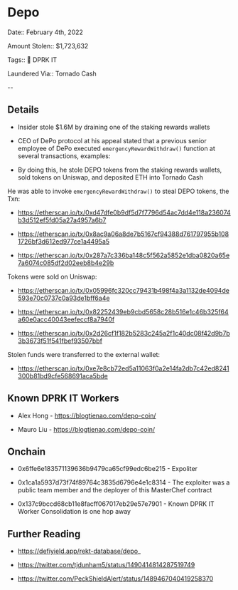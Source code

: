 # Depo

Date:: February 4th, 2022 

Amount Stolen:: $1,723,632

Tags:: 💼 DPRK IT

Laundered Via:: Tornado Cash

--

## Details

- Insider stole $1.6M by draining one of the staking rewards wallets

- CEO of DePo protocol at his appeal stated that a previous senior employee of DePo executed `emergencyRewardWithdraw()` function at several transactions, examples:

- By doing this, he stole DEPO tokens from the staking rewards wallets, sold tokens on Uniswap, and deposited ETH into Tornado Cash

He was able to invoke `emergencyRewardWithdraw()` to steal DEPO tokens, the Txn:

- https://etherscan.io/tx/0xd47dfe0b9df5d7f7796d54ac7dd4e118a236074b3d512ef5fd05a27a4957a6b7

- https://etherscan.io/tx/0x8ac9a06a8de7b5167cf94388d761797955b1081726bf3d612ed977ce1a4495a5

- https://etherscan.io/tx/0x287a7c336ba148c5f562a5852e1dba0820a65e7a6074c085df2d02eeb8b4e29b

Tokens were sold on Uniswap:

- https://etherscan.io/tx/0x05996fc320cc79431b498f4a3a1132de4094de593e70c0737c0a93de1bff6a4e

- https://etherscan.io/tx/0x82252439eb9cbd5658c28b516e1c46b325f64a60e0acc40043eefeccf8a7940f

- https://etherscan.io/tx/0x2d26cf1f182b5283c245a2f1c40dc08f42d9b7b3b3673f51f541fbef93507bbf

Stolen funds were transferred to the external wallet:

- https://etherscan.io/tx/0xe7e8cb72ed5a11063f0a2e14fa2db7c42ed8241300b81bd9cfe568691aca5bde


## Known DPRK IT Workers

- Alex Hong - https://blogtienao.com/depo-coin/

- Mauro Liu - https://blogtienao.com/depo-coin/


## Onchain

- 0x6ffe6e183571139636b9479ca65cf99edc6be215 - Expoliter 

- 0x1ca1a5937d73f74f89764c3835d6796e4e1c8314 - The exploiter was a public team member and the deployer of this MasterChef contract

- 0x137c9bccd68cb11e8facff067017eb29e57e7901 - Known DPRK IT Worker Consolidation is one hop away



## Further Reading

- https://defiyield.app/rekt-database/depo_

- https://twitter.com/tjdunham5/status/1490414814287519749

- https://twitter.com/PeckShieldAlert/status/1489467040419258370

